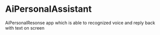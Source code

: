 # AiPersonalAssistant
AiPersonalResonse app which is able to recognized voice and reply back with text on screen
